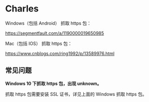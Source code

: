 # Charles

Windows（包括 Android） 抓取 https 包：

<https://segmentfault.com/a/1190000019650985>

Mac（包括 IOS） 抓取 https 包：

<https://www.cnblogs.com/ring1992/p/13589976.html>

## 常见问题

**Windows 10 下抓取 https 包，出现 unknown。**

抓取 https 包需要安装 SSL 证书，详见上面的 Windows 抓取 https 包。
